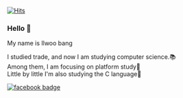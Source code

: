 [![Hits](https://hits.seeyoufarm.com/api/count/incr/badge.svg?url=https%3A%2F%2Fgithub.com%2Fbangilwoo&count_bg=%230CB7B8&title_bg=%23555555&icon=&icon_color=%23E7E7E7&title=hits&edge_flat=false)](https://hits.seeyoufarm.com)

### Hello 👋

My name is Ilwoo bang<br>

I studied trade, and now I am studying computer science.:books:<br>
Among them, I am focusing on platform study:bridge_at_night:<br>
Little by little I'm also studying the C language:running:

<a href="https://www.facebook.com/profile.php?id=100008234148863" rel="nofollow"><img src="https://camo.githubusercontent.com/bc1d720ba1300956836ac926e6d460f974cae1b6ad5cb839db0808a98c28be39/68747470733a2f2f696d672e736869656c64732e696f2f62616467652f2d46616365626f6f6b2d3137373866323f7374796c653d666c61742d737175617265266c6f676f3d66616365626f6f6b266c6f676f436f6c6f723d7768697465266c696e6b3d68747470733a2f2f7777772e66616365626f6f6b2e636f6d2f70726f66696c652e7068703f69643d313030303038323334313438383633" alt="facebook badge" data-canonical-src="https://img.shields.io/badge/-Facebook-1778f2?style=flat-square&amp;logo=facebook&amp;logoColor=white&amp;link=https://www.facebook.com/profile.php?id=100008234148863" style="max-width:100%;"></a>

<!--
**bangilwoo/bangilwoo** is a ✨ _special_ ✨ repository because its `README.md` (this file) appears on your GitHub profile.

Here are some ideas to get you started:

- 🔭 I’m currently working on ...
- 🌱 I’m currently learning ...
- 👯 I’m looking to collaborate on ...
- 🤔 I’m looking for help with ...
- 💬 Ask me about ...
- 📫 How to reach me: ...
- 😄 Pronouns: ...
- ⚡ Fun fact: ...
-->
